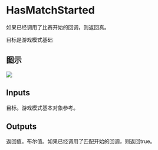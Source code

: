 # HasMatchStarted

如果已经调用了比赛开始的回调，则返回真。

目标是游戏模式基础

## 图示

![]($-20221218-19063125.png)

## Inputs

目标。游戏模式基本对象参考。  

## Outputs

返回值。布尔值。如果已经调用了匹配开始的回调，则返回true。
